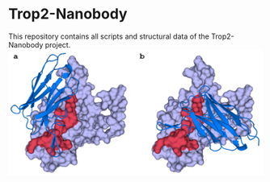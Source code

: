 # Trop2-Nanobody
This repository contains all scripts and structural data of the Trop2-Nanobody project.
![Project](https://github.com/zeysun/Trop2-Nanobody/blob/main/Binding_pose_illustration.png)

